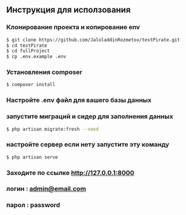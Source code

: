 
## Инструкция для исползования

### Клонирование проекта и копирование env

```bash
$ git clone https://github.com/JaloladdinRozmetov/testPirate.git
$ cd testPirate
$ cd fullProject
$ cp .env.example .env
```

### Установления composer
```bash
$ composer install
```

### Настройте .env файл для вашего базы данных


### запустите миграций и сидер для заполнения данных
```bash
$ php artisan migrate:fresh --seed
```

### настройте сервер если нету запустите эту команду
```bash
$ php artisan serve
```
### Заходите по ссылке http://127.0.0.1:8000
### логин : admin@email.com
### парол : password
